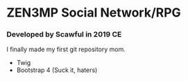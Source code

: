 # ZEN3MP Social Network/RPG
### Developed by Scawful in 2019 CE

I finally made my first git repository mom.


- Twig
- Bootstrap 4 (Suck it, haters)
